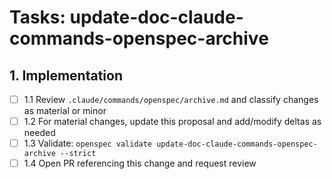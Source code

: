 # Tasks: update-doc-claude-commands-openspec-archive

## 1. Implementation

- [ ] 1.1 Review `.claude/commands/openspec/archive.md` and classify changes as material or minor
- [ ] 1.2 For material changes, update this proposal and add/modify deltas as needed
- [ ] 1.3 Validate: `openspec validate update-doc-claude-commands-openspec-archive --strict`
- [ ] 1.4 Open PR referencing this change and request review

